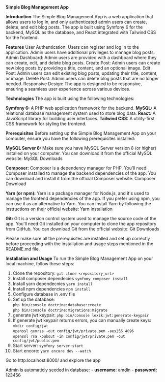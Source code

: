 **Simple Blog Management App**


**Introduction**
The Simple Blog Management App is a web application that allows users to log in, and only authenticated admin users can create, delete, and edit blog posts. The app is built using Symfony 6 for the backend, MySQL as the database, and React integrated with Tailwind CSS for the frontend.


**Features**
User Authentication: Users can register and log in to the application. Admin users have additional privileges to manage blog posts.
Admin Dashboard: Admin users are provided with a dashboard where they can create, edit, and delete blog posts.
Create Post: Admin users can create new blog posts by providing a title, content, and an optional image.
Edit Post: Admin users can edit existing blog posts, updating their title, content, or image.
Delete Post: Admin users can delete blog posts that are no longer needed.
Responsive Design: The app is designed to be responsive, ensuring a seamless user experience across various devices.


**Technologies**
The app is built using the following technologies:

**Symfony 6:** A PHP web application framework for the backend.
**MySQL:** A relational database management system used to store blog data.
**React:** A JavaScript library for building user interfaces.
**Tailwind CSS:** A utility-first CSS framework for styling the frontend.

**Prerequisites**
Before setting up the Simple Blog Management App on your computer, ensure you have the following prerequisites installed:

**MySQL Server 8:** Make sure you have MySQL Server version 8 (or higher) installed on your computer. You can download it from the official MySQL website: MySQL Downloads

**Composer:** Composer is a dependency manager for PHP. You'll need Composer installed to manage the backend dependencies of the app. You can download and install it from the official Composer website: Composer Download

**Yarn (or npm):** Yarn is a package manager for Node.js, and it's used to manage the frontend dependencies of the app. If you prefer using npm, you can use it as an alternative to Yarn. You can install Yarn by following the instructions on their official website: Yarn Installation

**Git:** Git is a version control system used to manage the source code of the app. You'll need Git installed on your computer to clone the app repository from GitHub. You can download Git from the official website: Git Downloads

Please make sure all the prerequisites are installed and set up correctly before proceeding with the installation and usage steps mentioned in the README.md file.

**Installation and Usage**
To run the Simple Blog Management App on your local machine, follow these steps:

1. Clone the repository: `git clone <repository_url>`
2. Install composer dependecies `symfony composer install`
3. Install yarn dependecnies `yarn install`
4. Install npm dependencies `npm install`
5. Configure database in .env file
6. Set up the database:   
          `php bin/console doctrine:database:create`  
          `php bin/console doctrine:migrations:migrate`  
7. generate jwt keypair: `php bin/console lexik:jwt:generate-keypair`  
8. If generate jwt keypair returns errors, you can manually create keys:  
          `mkdir config/jwt`  
          `openssl genrsa -out config/jwt/private.pem -aes256 4096`  
          `openssl rsa -pubout -in config/jwt/private.pem -out config/jwt/public.pem`  
9. Start server: `symfony server:start`
10. Start encore: `yarn encore dev --watch`

Go to http:localhost:8000/ and explore the app

Admin is automaticly seeded in database: 
         - **username:** amdin
         - **password:** 123456
          

